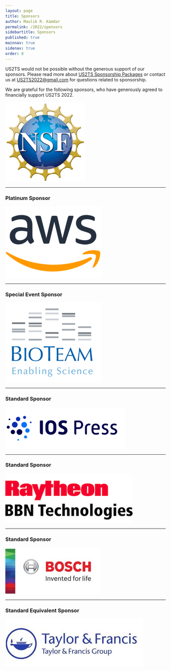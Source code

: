 ```yaml
---
layout: page
title: Sponsors
author: Maulik R. Kamdar
permalink: /2022/sponsors
sidebartitle: Sponsors
published: true
mainnav: true
sidenav: true
order: 8
---
```


US2TS would not be possible without the generous support of our sponsors. Please read more about [US2TS Sponsorship Packages](https://us2ts.org/2022/sponsor_packages) or contact us at [US2TS2022@gmail.com](mailto:US2TS2022@gmail.com) for questions related to sponsorship.

We are grateful for the following sponsors, who have generously agreed to financially support US2TS 2022.

[![National Science Foundation](/2022/images/sponsor-NSF.png)](https://www.nsf.gov)

---

### **Platinum Sponsor**

[![Amazon](/2022/images/sponsor-amazon.png)](https://aws.amazon.com)

---

### **Special Event Sponsor**

[![BioTeam](/2022/images/sponsor-bioteam.png)](https://bioteam.net)

---

### **Standard Sponsor**

[![ios press](/2022/images/sponsor-iosPress.png)](https://www.iospress.com)

---

### **Standard Sponsor**

[![Raytheon BBN](/2022/images/sponsor-raytheon.png)](https://www.raytheon.com/ourcompany/bbn)

---

### **Standard Sponsor**

[![bosch](/2022/images/sponsor-bosch.jpg)](https://www.bosch.us)

---


### **Standard Equivalent Sponsor**

[![Taylor-Francis](/2022/images/sponsor-taylorFrancis.jpg)](https://www.tandfonline.com)

